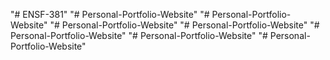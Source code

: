 "# ENSF-381" 
"# Personal-Portfolio-Website" 
"# Personal-Portfolio-Website" 
"# Personal-Portfolio-Website" 
"# Personal-Portfolio-Website" 
"# Personal-Portfolio-Website" 
"# Personal-Portfolio-Website" 
"# Personal-Portfolio-Website" 
